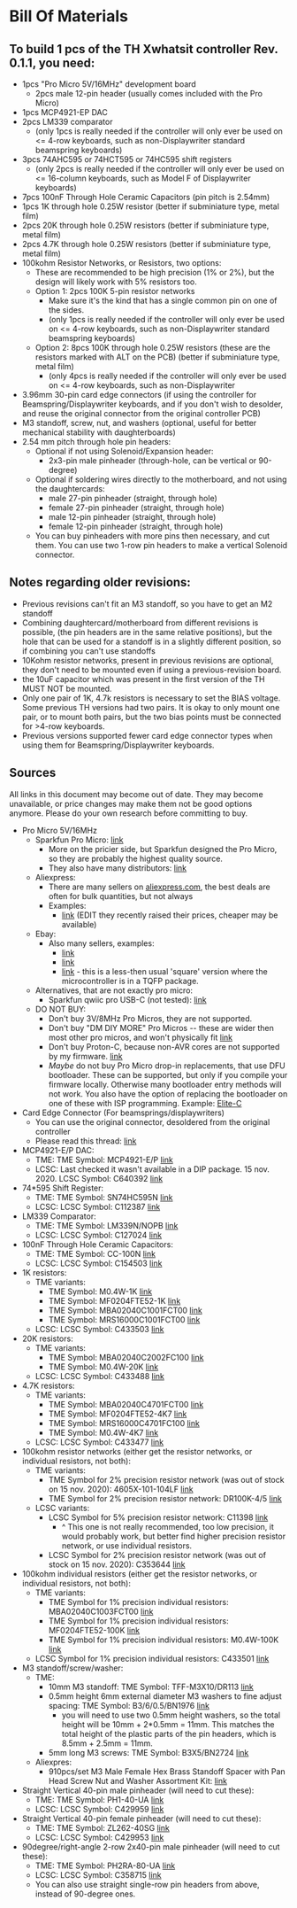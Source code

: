 # Bill Of Materials

## To build 1 pcs of the TH Xwhatsit controller Rev. 0.1.1, you need:

* 1pcs "Pro Micro 5V/16MHz" development board
    * 2pcs male 12-pin header (usually comes included with the Pro Micro)
* 1pcs MCP4921-EP DAC
* 2pcs LM339 comparator
    * (only 1pcs is really needed if the controller will only ever be used on <= 4-row keyboards, such as non-Displaywriter standard beamspring keyboards)
* 3pcs 74AHC595 or 74HCT595 or 74HC595 shift registers
    * (only 2pcs is really needed if the controller will only ever be used on <= 16-column keyboards, such as Model F of Displaywriter keyboards)
* 7pcs 100nF Through Hole Ceramic Capacitors (pin pitch is 2.54mm)
* 1pcs 1K through hole 0.25W resistor (better if subminiature type, metal film)
* 2pcs 20K through hole 0.25W resistors (better if subminiature type, metal film)
* 2pcs 4.7K through hole 0.25W resistors (better if subminiature type, metal film)
* 100kohm Resistor Networks, or Resistors, two options:
    * These are recommended to be high precision (1% or 2%), but the design will likely work with 5% resistors too.
    * Option 1: 2pcs 100K 5-pin resistor networks
        * Make sure it's the kind that has a single common pin on one of the sides.
        * (only 1pcs is really needed if the controller will only ever be used on <= 4-row keyboards, such as non-Displaywriter standard beamspring keyboards)
    * Option 2: 8pcs 100K through hole 0.25W resistors (these are the resistors marked with ALT on the PCB)  (better if subminiature type, metal film)
        * (only 4pcs is really needed if the controller will only ever be used on <= 4-row keyboards, such as non-Displaywriter
* 3.96mm 30-pin card edge connectors (if using the controller for Beamspring/Displaywriter keyboards, and if you don't wish to desolder, and reuse the original connector from the original controller PCB)
* M3 standoff, screw, nut, and washers (optional, useful for better mechanical stability with daughterboards)
* 2.54 mm pitch through hole pin headers:
    * Optional if not using Solenoid/Expansion header:
        * 2x3-pin male pinheader (through-hole, can be vertical or 90-degree)
    * Optional if soldering wires directly to the motherboard, and not using the daughtercards:
        * male 27-pin pinheader (straight, through hole)
        * female 27-pin pinheader (straight, through hole)
        * male 12-pin pinheader (straight, through hole)
        * female 12-pin pinheader (straight, through hole)
    * You can buy pinheaders with more pins then necessary, and cut them. You can use two 1-row pin headers to make a vertical Solenoid connector.

## Notes regarding older revisions:

* Previous revisions can't fit an M3 standoff, so you have to get an M2 standoff
* Combining daughtercard/motherboard from different revisions is possible, (the pin headers are in the same relative positions), but the hole that can be used for a standoff is in a slightly different position, so if combining you can't use standoffs
* 10Kohm resistor networks, present in previous revisions are optional, they don't need to be mounted even if using a previous-revision board.
* the 10uF capacitor which was present in the first version of the TH MUST NOT be mounted.
* Only one pair of 1K, 4.7k resistors is necessary to set the BIAS voltage. Some previous TH versions had two pairs. It is okay to only mount one pair, or to mount both pairs, but the two bias points must be connected for >4-row keyboards.
* Previous versions supported fewer card edge connector types when using them for Beamspring/Displaywriter keyboards.


## Sources

All links in this document may become out of date. They may become unavailable, or price changes may make them not be good options anymore. Please do your own research before committing to buy.

* Pro Micro 5V/16MHz
    * Sparkfun Pro Micro: [link](https://www.sparkfun.com/products/12640)
        * More on the pricier side, but Sparkfun designed the Pro Micro, so they are probably the highest quality source.
        * They also have many distributors: [link](https://www.sparkfun.com/distributors)
    * Aliexpress:
        * There are many sellers on [aliexpress.com](https://www.aliexpress.com), the best deals are often for bulk quantities, but not always
        * Examples:
            * [link](https://www.aliexpress.com/item/4000087265549.html) (EDIT they recently raised their prices, cheaper may be available)
    * Ebay:
        * Also many sellers, examples:
            * [link](https://www.ebay.co.uk/itm/Pro-Micro-ATmega32U4-5V-16MHz-Replace-ATmega328-Pro-Mini-for-Arduino/283659748382?hash=item420b70441e:g:~zcAAOSwdbRdupUr)
            * [link](https://www.ebay.co.uk/itm/Arduino-Pro-Micro-ATmega32U4-MU-5V-16MHz-Leonardo-Compatible-Board/183467795511?ssPageName=STRK%3AMEBIDX%3AIT&_trksid=p2057872.m2749.l2649)
            * [link](https://www.ebay.co.uk/itm/Arduino-Pro-Micro-ATmega32U4-AU-5V-16MHz-Leonardo-Compatible-Board/183467793639?ssPageName=STRK%3AMEBIDX%3AIT&_trksid=p2057872.m2749.l2649) - this is a less-then usual 'square' version where the microcontroller is in a TQFP package.
    * Alternatives, that are not exactly pro micro:
        * Sparkfun qwiic pro USB-C (not tested): [link](https://www.sparkfun.com/products/15795)
    * DO NOT BUY:
        * Don't buy 3V/8MHz Pro Micros, they are not supported.
        * Don't buy "DM DIY MORE" Pro Micros -- these are wider then most other pro micros, and won't physically fit [link](https://www.ebay.co.uk/itm/ATMEGA32U4-Pro-Micro-3-3V-5V-8-16MHz-USB-Controller-Board-Bootloader-for-Arduino/153425765054?ssPageName=STRK%3AMEBIDX%3AIT&_trksid=p2057872.m2749.l2649)
        * Don't buy Proton-C, because non-AVR cores are not supported by my firmware. [link](https://qmk.fm/proton-c/)
        * *Maybe* do not buy Pro Micro drop-in replacements, that use DFU bootloader. These can be supported, but only if you compile your firmware locally. Otherwise many bootloader entry methods will not work. You also have the option of replacing the bootloader on one of these with ISP programming. Example: [Elite-C](https://keeb.io/products/elite-c-low-profile-version-usb-c-pro-micro-replacement-atmega32u4)
* Card Edge Connector (For beamsprings/displaywriters)
    * You can use the original connector, desoldered from the original controller
    * Please read this thread: [link](https://deskthority.net/viewtopic.php?f=7&t=24511&p=473024&hilit=tightness#p473024)
* MCP4921-E/P DAC:
    * TME: TME Symbol: MCP4921-E/P [link](https://www.tme.eu/ro/en/details/mcp4921-e_p/d-a-converters-integrated-circuits/microchip-technology/)
    * LCSC: Last checked it wasn't available in a DIP package. 15 nov. 2020. LCSC Symbol: C640392 [link](https://lcsc.com/product-detail/Pre-ordered-Products_Microchip-Tech_MCP4921-E-P_Microchip-Tech-MCP4921-E-P_C640392.html)
* 74*595 Shift Register:
    * TME: TME Symbol: SN74HC595N [link](https://www.tme.eu/ro/en/details/sn74hc595n/shift-registers/texas-instruments/)
    * LCSC: LCSC Symbol: C112387 [link](https://lcsc.com/product-detail/74-Series_Wuxi-I-core-Elec-AIP74HC595-DIP_C112387.html)
* LM339 Comparator:
    * TME: TME Symbol: LM339N/NOPB [link](https://www.tme.eu/ro/en/details/lm339n_nopb/tht-comparators/texas-instruments/)
    * LCSC: LCSC Symbol: C127024 [link](https://lcsc.com/product-detail/Analog-Comparators_UTC-Unisonic-Tech-LM339L-D14-T_C127024.html)
* 100nF Through Hole Ceramic Capacitors:
    * TME: TME Symbol: CC-100N [link](https://www.tme.eu/ro/en/details/cc-100n/50v-tht-ceramic-capacitors/sr-passives/)
    * LCSC: LCSC Symbol: C154503 [link](https://lcsc.com/product-detail/Multilayer-Ceramic-Capacitors-MLCC-Leaded_FH-Guangdong-Fenghua-Advanced-Tech-CT4-0805Y104M500F1_C154503.html)
* 1K resistors:
    * TME variants:
      * TME Symbol: M0.4W-1K [link](https://www.tme.eu/ro/en/details/m0.4w-1k/0-4w-metal-film-tht-resistors/royal-ohm/mff04ff1001a5/)
      * TME Symbol: MF0204FTE52-1K [link](https://www.tme.eu/ro/en/details/mf0204fte52-1k/0-4w-metal-film-tht-resistors/yageo/mf0204fte52-1kl/)
      * TME Symbol: MBA02040C1001FCT00 [link](https://www.tme.eu/ro/en/details/mba02040c1001fct00/0-4w-metal-film-tht-resistors/vishay/)
      * TME Symbol: MRS16000C1001FCT00 [link](https://www.tme.eu/ro/en/details/mrs16000c1001fct00/0-4w-metal-film-tht-resistors/vishay/)
    * LCSC: LCSC Symbol: C433503 [link](https://lcsc.com/product-detail/Metal-Film-Resistor-TH_TyoHM-RN-1-8W-1K-F-T-B-A1_C433503.html)
* 20K resistors:
    * TME variants:
      * TME Symbol: MBA02040C2002FC100 [link](https://www.tme.eu/ro/en/details/mba02040c2002fc100/0-4w-metal-film-tht-resistors/vishay/)
      * TME Symbol: M0.4W-20K [link](https://www.tme.eu/ro/en/details/m0.4w-20k/0-4w-metal-film-tht-resistors/royal-ohm/mff04ff2002a5/)
    * LCSC: LCSC Symbol: C433488 [link](https://lcsc.com/product-detail/Metal-Film-Resistor-TH_TyoHM-RN-1-8W-20K-F-T-B-A1_C433488.html)
* 4.7K resistors:
    * TME variants:
      * TME Symbol: MBA02040C4701FCT00 [link](https://www.tme.eu/ro/en/details/mba02040c4701fct00/0-4w-metal-film-tht-resistors/vishay/)
      * TME Symbol: MF0204FTE52-4K7 [link](https://www.tme.eu/ro/en/details/mf0204fte52-4k7/0-4w-metal-film-tht-resistors/yageo/mf0204fte52-4k7l/)
      * TME Symbol: MRS16000C4701FC100 [link](https://www.tme.eu/ro/en/details/mrs16000c4701fc100/0-4w-metal-film-tht-resistors/vishay/)
      * TME Symbol: M0.4W-4K7 [link](https://www.tme.eu/ro/en/details/m0.4w-4k7/0-4w-metal-film-tht-resistors/royal-ohm/mff04ff4701a5/)
    * LCSC: LCSC Symbol: C433477 [link](https://lcsc.com/product-detail/Metal-Film-Resistor-TH_TyoHM-RN-1-8W-4K7-F-T-B-A1_C433477.html)
* 100kohm resistor networks (either get the resistor networks, or individual resistors, not both):
    * TME variants:
      * TME Symbol for 2% precision resistor network (was out of stock on 15 nov. 2020): 4605X-101-104LF [link](https://www.tme.eu/ro/en/details/4605x-101-104lf/tht-resistor-networks/bourns/)
      * TME Symbol for 2% precision resistor network: DR100K-4/5 [link](https://www.tme.eu/ro/en/details/dr100k-4_5/tht-resistor-networks/royal-ohm/rnla05g0104b0e/)
    * LCSC variants:
      * LCSC Symbol for 5% precision resistor network: C11398 [link](https://lcsc.com/product-detail/Resistor-Networks-Arrays_FH-Guangdong-Fenghua-Advanced-Tech-A05-104JP_C11398.html)
        * ^ This one is not really recommended, too low precision, it would probably work, but better find higher precision resistor network, or use individual resistors.
      * LCSC Symbol for 2% precision resistor network (was out of stock on 15 nov. 2020): C353644 [link](https://lcsc.com/product-detail/Resistor-Networks-Arrays-TH_ZHUHAI-MONEC-ELEC-RAA05104G_C353644.html)
* 100kohm individual resistors (either get the resistor networks, or individual resistors, not both):
    * TME variants:
      * TME Symbol for 1% precision individual resistors: MBA02040C1003FCT00 [link](https://www.tme.eu/ro/en/details/mba02040c1003fct00/0-4w-metal-film-tht-resistors/vishay/)
      * TME Symbol for 1% precision individual resistors: MF0204FTE52-100K [link](https://www.tme.eu/ro/en/details/mf0204fte52-100k/0-4w-metal-film-tht-resistors/yageo/mf0204fte52-100kl/)
      * TME Symbol for 1% precision individual resistors: M0.4W-100K [link](https://www.tme.eu/ro/en/details/m0.4w-100k/0-4w-metal-film-tht-resistors/royal-ohm/mff04ff1003a5/)
    * LCSC Symbol for 1% precision individual resistors: C433501 [link](https://lcsc.com/product-detail/Metal-Film-Resistor-TH_TyoHM-RN-1-8W-100K-F-T-B-A1_C433501.html)
* M3 standoff/screw/washer:
    * TME:
        * 10mm M3 standoff: TME Symbol: TFF-M3X10/DR113 [link](https://www.tme.eu/ro/en/details/tff-m3x10_dr113/metal-spacers/dremec/113x10/)
        * 0.5mm height 6mm external diameter M3 washers to fine adjust spacing: TME Symbol: B3/6/0.5/BN1976 [link](https://www.tme.eu/ro/en/details/b3_6_0.5_bn1976/washers/bossard/m3-6-0-5-bn1976-din988/)
            * you will need to use two 0.5mm height washers, so the total height will be 10mm + 2*0.5mm = 11mm. This matches the total height of the plastic parts of the pin headers, which is 8.5mm + 2.5mm = 11mm.
        * 5mm long M3 screws: TME Symbol: B3X5/BN2724 [link](https://www.tme.eu/ro/en/details/b3x5_bn2724/screws/bossard/m3x5-bn2724/)
    * Aliexpres:
      * 910pcs/set M3 Male Female Hex Brass Standoff Spacer with Pan Head Screw Nut and Washer Assortment Kit: [link](https://www.aliexpress.com/item/4001179100363.html)
* Straight Vertical 40-pin male pinheader (will need to cut these):
    * TME: TME Symbol: PH1-40-UA [link](https://www.tme.eu/ro/en/details/ph1-40-ua/pin-headers/adam-tech/)
    * LCSC: LCSC Symbol: C429959 [link](https://lcsc.com/product-detail/Pin-Header-Female-Header_JILN-12251140CNG0S115001_C429959.html)
* Straight Vertical 40-pin female pinheader (will need to cut these):
    * TME: TME Symbol: ZL262-40SG [link](https://www.tme.eu/ro/en/details/zl262-40sg/pin-headers/connfly/ds1023-1-40s21/)
    * LCSC: LCSC Symbol: C429953 [link](https://lcsc.com/product-detail/Pin-Header-Female-Header_JILN-22850140ANG1SYA01_C429953.html)
* 90degree/right-angle 2-row 2x40-pin male pinheader (will need to cut these):
    * TME: TME Symbol: PH2RA-80-UA [link](https://www.tme.eu/ro/en/details/ph2ra-80-ua/pin-headers/adam-tech/)
    * LCSC: LCSC Symbol: C358715 [link](https://lcsc.com/product-detail/Pin-Header-Female-Header_MINTRON-MTP125-240R1_C358715.html)
    * You can also use straight single-row pin headers from above, instead of 90-degree ones.


